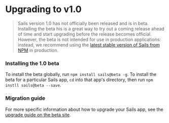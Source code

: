 # Upgrading to v1.0

> Sails version 1.0 has not officially been released and is in beta. Installing the beta his is a great way to try out a coming release ahead of time and start upgrading before the release becomes official. However, the beta is not intended for use in production applications: instead, we recommend using the [latest stable version of Sails from NPM](https://www.npmjs.com/package/sails) in production.

### Installing the 1.0 beta

To install the beta globally, run `npm install sails@beta -g`. To install the beta for a particular Sails app, `cd` into that app's directory, then run `npm instll sails@beta --save`.

### Migration guide

For more specific information about how to upgrade your Sails app, see the [upgrade guide on the beta site](http://next.sailsjs.com/documentation/upgrading/to-v-1-0).

<docmeta name="displayName" value="To v.1.0">
<docmeta name="version" value="1.0.0">
